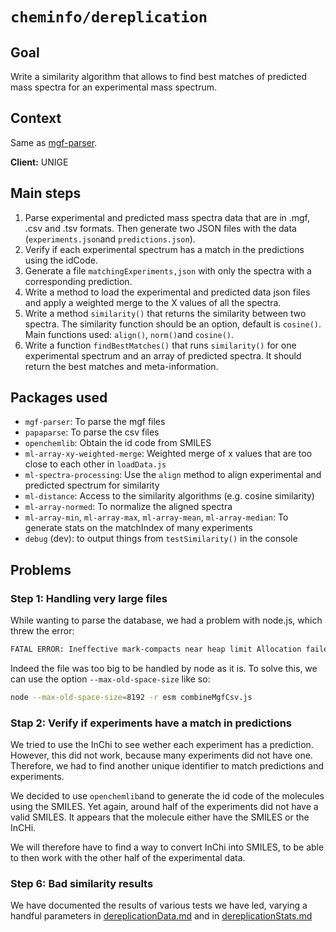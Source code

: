 # `cheminfo/dereplication`

## Goal
Write a similarity algorithm that allows to find best matches of predicted mass spectra for an experimental mass spectrum.

## Context

Same as [mgf-parser](./mgf-parser.md).

**Client:** UNIGE

## Main steps

1. Parse experimental and predicted mass spectra data that are in .mgf, .csv and .tsv formats. Then generate two JSON files with the data (`experiments.json`and `predictions.json`).
2. Verify if each experimental spectrum has a match in the predictions using the idCode.
3. Generate a file `matchingExperiments,json` with only the spectra with a corresponding prediction.
4. Write a method to load the experimental and predicted data json files and apply a weighted merge to the X values of all the spectra.
5. Write a method `similarity()` that returns the similarity between two spectra. The similarity function should be an option, default is `cosine()`. Main functions used: `align()`, `norm()`and `cosine()`.
6. Write a function `findBestMatches()` that runs `similarity()` for one experimental spectrum and an array of predicted spectra. It should return the best matches and meta-information.

## Packages used

- `mgf-parser`: To parse the mgf files
- `papaparse`: To parse the csv files
- `openchemlib`: Obtain the id code from SMILES
- `ml-array-xy-weighted-merge`: Weighted merge of x values that are too close to each other in `loadData.js`
- `ml-spectra-processing`: Use the `align` method to align experimental and predicted spectrum for similarity
- `ml-distance`: Access to the similarity algorithms (e.g. cosine similarity)
- `ml-array-normed`: To normalize the aligned spectra
- `ml-array-min`, `ml-array-max`, `ml-array-mean`, `ml-array-median`: To generate stats on the matchIndex of many experiments
- `debug` (dev): to output things from `testSimilarity()` in the console

## Problems

### Step 1: Handling very large files

While wanting to parse the database, we had a problem with node.js, which threw the error:

```bash
FATAL ERROR: Ineffective mark-compacts near heap limit Allocation failed - JavaScript heap out of memory
```

Indeed the file was too big to be handled by node as it is. To solve this, we can use the option `--max-old-space-size` like so:

```bash
node --max-old-space-size=8192 -r esm combineMgfCsv.js
```

### Stap 2: Verify if experiments have a match in predictions

We tried to use the InChi to see wether each experiment has a prediction. However, this did not work, because many experiments did not have one. Therefore, we had to find another unique identifier to match predictions and experiments.

We decided to use `openchemlib`and to generate the id code of the molecules using the SMILES. Yet again, around half of the experiments did not have a valid SMILES. It appears that the molecule either have the SMILES or the InCHi. 

We will therefore have to find a way to convert InChi into SMILES, to be able to then work with the other half of the experimental data.

### Step 6: Bad similarity results

We have documented the results of various tests we have led, varying a handful parameters in [dereplicationData.md](./dereplicationData.md) and in [dereplicationStats.md](./dereplicationStats.md)
